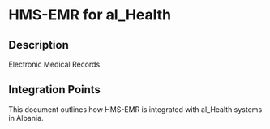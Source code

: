 # HMS-EMR for al_Health

## Description

Electronic Medical Records

## Integration Points

This document outlines how HMS-EMR is integrated with al_Health systems in Albania.

